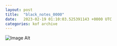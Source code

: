 ```yaml
---
layout:	post
title:	"black_notes_0000"
date:	2023-02-19 01:10:03.525391143 +0000 UTC
categories:	kof archive
---
```


![Image Alt](https://k0f.github.io/assets/black_notes_0000.png)

